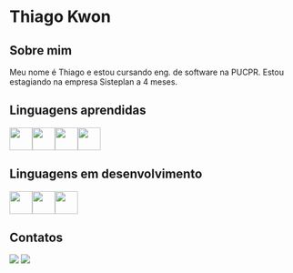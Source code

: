 # Thiago Kwon

## Sobre mim
Meu nome é Thiago e estou cursando eng. de software na PUCPR. Estou estagiando na empresa Sisteplan a 4 meses.
## Linguagens aprendidas
<img src="https://cdn.jsdelivr.net/gh/devicons/devicon/icons/html5/html5-plain.svg" width="40" height="40"/><img src="https://cdn.jsdelivr.net/gh/devicons/devicon/icons/css3/css3-plain.svg" width="40" height="40"/><img src="https://cdn.jsdelivr.net/gh/devicons/devicon/icons/php/php-original.svg" width="40" height="40"/><img src="https://cdn.jsdelivr.net/gh/devicons/devicon/icons/python/python-original.svg" width="40" height="40"/>

## Linguagens em desenvolvimento
<img src="https://cdn.jsdelivr.net/gh/devicons/devicon/icons/angular/angular-original.svg" width="40" height="40"/><img src="https://cdn.jsdelivr.net/gh/devicons/devicon/icons/java/java-original.svg" width="40" height="40"/><img src="https://cdn.jsdelivr.net/gh/devicons/devicon/icons/javascript/javascript-plain.svg" width="40" height="40"/>

## Contatos
<a href="https://www.linkedin.com/in/thiago-kwon-2189ab286/"><img src="https://img.shields.io/badge/-LinkedIn-%230077B5?style=for-the-badge&logo=linkedin&logoColor=white"></a>
<a href="https://github.com/ThiagoKwon"><img src="https://img.shields.io/badge/Github-181717?style=for-the-badge&logo=Github&logoColor=white"></a>
